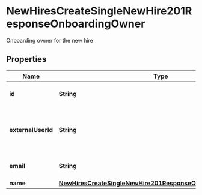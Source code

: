 

# NewHiresCreateSingleNewHire201ResponseOnboardingOwner

Onboarding owner for the new hire

## Properties

| Name | Type | Description | Notes |
|------------ | ------------- | ------------- | -------------|
|**id** | **String** | Id of the onboarding owner |  [optional] |
|**externalUserId** | **String** | External user identifier of the onboarding owner |  [optional] |
|**email** | **String** | Email of the onboarding owner |  [optional] |
|**name** | [**NewHiresCreateSingleNewHire201ResponseOnboardingOwnerName**](NewHiresCreateSingleNewHire201ResponseOnboardingOwnerName.md) |  |  [optional] |



